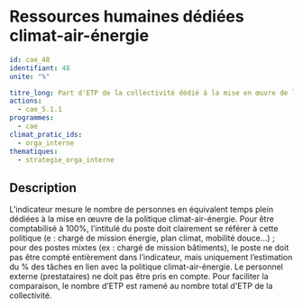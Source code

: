 # Ressources humaines dédiées climat-air-énergie
```yaml
id: cae_48
identifiant: 48
unite: "%"

titre_long: Part d'ETP de la collectivité dédié à la mise en œuvre de la politique climat, air et énergie
actions:
  - cae_5.1.1
programmes:
  - cae
climat_pratic_ids:
  - orga_interne
thematiques:
  - strategie_orga_interne
```
## Description
L’indicateur mesure le nombre de personnes en équivalent temps plein dédiées à la mise en œuvre de la politique climat-air-énergie. Pour être comptabilisé à 100%, l’intitulé du poste doit clairement se référer à cette politique (e : chargé de mission énergie, plan climat, mobilité douce…) ; pour des postes mixtes (ex : chargé de mission bâtiments), le poste ne doit pas être compté entièrement dans l’indicateur, mais uniquement l’estimation du % des tâches en lien avec la politique climat-air-énergie. Le personnel externe (prestataires) ne doit pas être pris en compte. Pour faciliter la comparaison, le nombre d’ETP est ramené au nombre total d'ETP de la collectivité.




